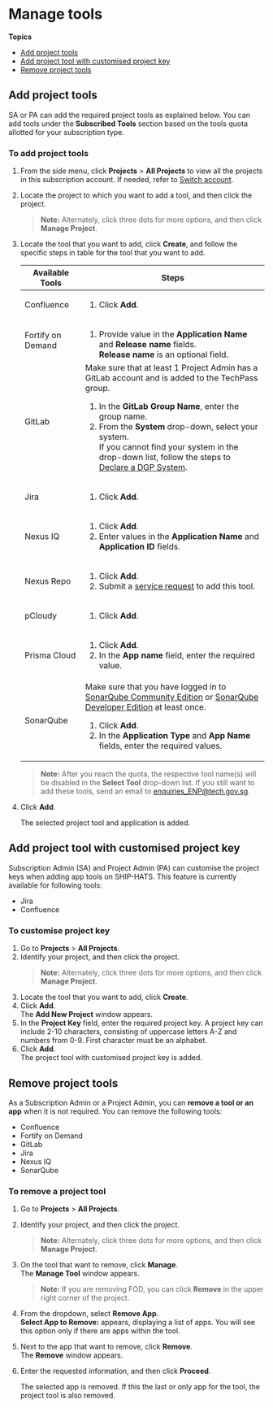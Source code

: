 # Manage tools

**Topics**

- [Add project tools](#add-project-tools)
- [Add project tool with customised project key](#add-project-tool-with-customised-project-key)
- [Remove project tools](#remove-project-tools)


## Add project tools

SA or PA can add the required project tools as explained below. You can add tools under the **Subscribed Tools** section based on the tools quota allotted for your subscription type. 


### To add project tools

1. From the side menu, click **Projects** > **All Projects** to view all the projects in this subscription account. If needed, refer to [Switch account](manage-account).
1. Locate the project to which you want to add a tool, and then click the project.
    > **Note:** Alternately, click three dots for more options, and then click **Manage Project**.
1. Locate the tool that you want to add, click **Create**, and follow the specific steps in table for the tool that you want to add.

    |Available Tools|Steps|
    |---|---|
    |Confluence|<ol><li>Click **Add**.</li><ol>|
    |Fortify on Demand| <ol><li> Provide value in the **Application Name** and **Release name** fields.<br>**Release name** is an optional field.</li></ol>|    
    |GitLab|Make sure that at least 1 Project Admin has a GitLab account and is added to the TechPass group.<ol><li>In the **GitLab Group Name**, enter the group name.</li><li>From the **System** drop-down, select your system. <br>If you cannot find your system in the drop-down list, follow the steps to [Declare a DGP System](declare-dgp-systems).</li> <ol> |
    |Jira|<ol><li>Click **Add**.</li><ol>|
    |Nexus IQ|<ol><li>Click **Add**.</li><li> Enter values in the **Application Name** and **Application ID** fields.</li><ol>|
    |Nexus Repo|<ol><li>Click **Add**.</li><li>Submit a [service request](https://jira.ship.gov.sg/servicedesk/customer/portal/11/) to add this tool.</li><ol>|
    |pCloudy|<ol><li>Click **Add**.</li><ol>|
    |Prisma Cloud|<ol><li>Click **Add**.</li><li>In the **App name** field, enter the required value. </li><ol>|
    |SonarQube|Make sure that you have logged in to [SonarQube Community Edition](https://sonar.hats.stack.gov.sg/sonar) or [SonarQube Developer Edition](https://sonar1.hats.stack.gov.sg/sonar) at least once.<ol><li>Click **Add**.</li><li>In the **Application Type** and **App Name** fields, enter the required values.</li><ol>|

    >**Note:** After you reach the quota, the respective tool name(s) will be disabled in the **Select Tool** drop-down list. If you still want to add these tools, send an email to [enquiries_ENP@tech.gov.sg](enquiries_ENP@tech.gov.sg).    
1. Click **Add**.   
    
    The selected project tool and application is added.


## Add project tool with customised project key
Subscription Admin (SA) and Project Admin (PA) can customise the project keys when adding app tools on SHIP-HATS. This feature is currently available for following tools:
- Jira 
- Confluence

### To customise project key 

1. Go to **Projects** > **All Projects**.
1. Identify your project, and then click the project.
    > **Note:** Alternately, click three dots for more options, and then click **Manage Project**.
1. Locate the tool that you want to add, click **Create**.
1. Click **Add**.   
    The **Add New Project** window appears.
1. In the **Project Key** field, enter the required project key. A project key can include 2-10 characters, consisting of uppercase letters A-Z and numbers from 0-9. First character must be an alphabet. 
1. Click **Add**.  
    The project tool with customised project key is added. 

## Remove project tools

As a Subscription Admin or a Project Admin, you can **remove a tool or an app** when it is not required. You can remove the following tools: 
- Confluence
- Fortify on Demand
- GitLab
- Jira
- Nexus IQ
- SonarQube


### To remove a project tool


1. Go to **Projects** > **All Projects**.
1. Identify your project, and then click the project.
    > **Note:** Alternately, click three dots for more options, and then click **Manage Project**.

1. On the tool that want to remove, click **Manage**.  
    The **Manage Tool** window appears.
    > **Note:** If you are removing FOD, you can click **Remove** in the upper right corner of the project. 
1. From the dropdown, select **Remove App**.  
    **Select App to Remove:** appears, displaying a list of apps. You will see this option only if there are apps within the tool. 

1. Next to the app that want to remove, click **Remove**.  
    The **Remove** window appears.

1. Enter the requested information, and then click **Proceed**.  

    The selected app is removed. If this the last or only app for the tool, the project tool is also removed. 

